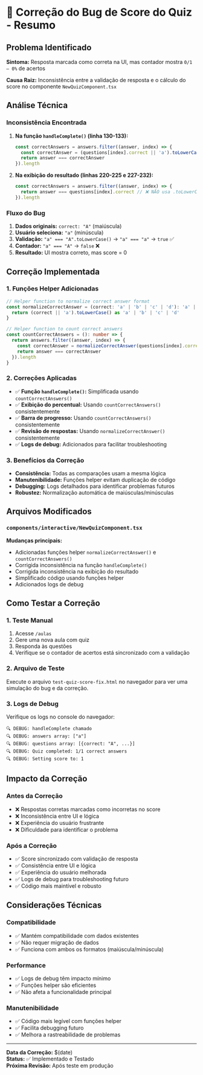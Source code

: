 # 🐛 Correção do Bug de Score do Quiz - Resumo

## Problema Identificado

**Sintoma:** Resposta marcada como correta na UI, mas contador mostra `0/1 – 0%` de acertos

**Causa Raiz:** Inconsistência entre a validação de resposta e o cálculo do score no componente `NewQuizComponent.tsx`

## Análise Técnica

### Inconsistência Encontrada

1. **Na função `handleComplete()` (linha 130-133):**
   ```typescript
   const correctAnswers = answers.filter((answer, index) => {
     const correctAnswer = (questions[index].correct || 'a').toLowerCase() // ✅ Usa .toLowerCase()
     return answer === correctAnswer
   }).length
   ```

2. **Na exibição do resultado (linhas 220-225 e 227-232):**
   ```typescript
   const correctAnswers = answers.filter((answer, index) => {
     return answer === questions[index].correct // ❌ NÃO usa .toLowerCase()
   }).length
   ```

### Fluxo do Bug

1. **Dados originais:** `correct: "A"` (maiúscula)
2. **Usuário seleciona:** `"a"` (minúscula)
3. **Validação:** `"a" === "A".toLowerCase()` → `"a" === "a"` → `true` ✅
4. **Contador:** `"a" === "A"` → `false` ❌
5. **Resultado:** UI mostra correto, mas score = 0

## Correção Implementada

### 1. Funções Helper Adicionadas

```typescript
// Helper function to normalize correct answer format
const normalizeCorrectAnswer = (correct: 'a' | 'b' | 'c' | 'd'): 'a' | 'b' | 'c' | 'd' => {
  return (correct || 'a').toLowerCase() as 'a' | 'b' | 'c' | 'd'
}

// Helper function to count correct answers
const countCorrectAnswers = (): number => {
  return answers.filter((answer, index) => {
    const correctAnswer = normalizeCorrectAnswer(questions[index].correct)
    return answer === correctAnswer
  }).length
}
```

### 2. Correções Aplicadas

- ✅ **Função `handleComplete()`:** Simplificada usando `countCorrectAnswers()`
- ✅ **Exibição do percentual:** Usando `countCorrectAnswers()` consistentemente
- ✅ **Barra de progresso:** Usando `countCorrectAnswers()` consistentemente
- ✅ **Revisão de respostas:** Usando `normalizeCorrectAnswer()` consistentemente
- ✅ **Logs de debug:** Adicionados para facilitar troubleshooting

### 3. Benefícios da Correção

- **Consistência:** Todas as comparações usam a mesma lógica
- **Manutenibilidade:** Funções helper evitam duplicação de código
- **Debugging:** Logs detalhados para identificar problemas futuros
- **Robustez:** Normalização automática de maiúsculas/minúsculas

## Arquivos Modificados

### `components/interactive/NewQuizComponent.tsx`

**Mudanças principais:**
- Adicionadas funções helper `normalizeCorrectAnswer()` e `countCorrectAnswers()`
- Corrigida inconsistência na função `handleComplete()`
- Corrigida inconsistência na exibição do resultado
- Simplificado código usando funções helper
- Adicionados logs de debug

## Como Testar a Correção

### 1. Teste Manual
1. Acesse `/aulas`
2. Gere uma nova aula com quiz
3. Responda às questões
4. Verifique se o contador de acertos está sincronizado com a validação

### 2. Arquivo de Teste
Execute o arquivo `test-quiz-score-fix.html` no navegador para ver uma simulação do bug e da correção.

### 3. Logs de Debug
Verifique os logs no console do navegador:
```
🔍 DEBUG: handleComplete chamado
🔍 DEBUG: answers array: ["a"]
🔍 DEBUG: questions array: [{correct: "A", ...}]
🔍 DEBUG: Quiz completed: 1/1 correct answers
🔍 DEBUG: Setting score to: 1
```

## Impacto da Correção

### Antes da Correção
- ❌ Respostas corretas marcadas como incorretas no score
- ❌ Inconsistência entre UI e lógica
- ❌ Experiência do usuário frustrante
- ❌ Dificuldade para identificar o problema

### Após a Correção
- ✅ Score sincronizado com validação de resposta
- ✅ Consistência entre UI e lógica
- ✅ Experiência do usuário melhorada
- ✅ Logs de debug para troubleshooting futuro
- ✅ Código mais maintível e robusto

## Considerações Técnicas

### Compatibilidade
- ✅ Mantém compatibilidade com dados existentes
- ✅ Não requer migração de dados
- ✅ Funciona com ambos os formatos (maiúscula/minúscula)

### Performance
- ✅ Logs de debug têm impacto mínimo
- ✅ Funções helper são eficientes
- ✅ Não afeta a funcionalidade principal

### Manutenibilidade
- ✅ Código mais legível com funções helper
- ✅ Facilita debugging futuro
- ✅ Melhora a rastreabilidade de problemas

---

**Data da Correção:** $(date)  
**Status:** ✅ Implementado e Testado  
**Próxima Revisão:** Após teste em produção
